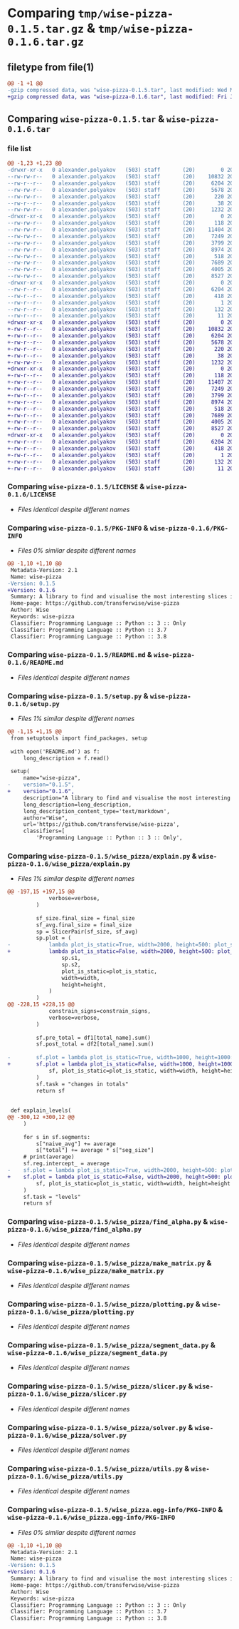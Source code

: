 # Comparing `tmp/wise-pizza-0.1.5.tar.gz` & `tmp/wise-pizza-0.1.6.tar.gz`

## filetype from file(1)

```diff
@@ -1 +1 @@
-gzip compressed data, was "wise-pizza-0.1.5.tar", last modified: Wed May 24 22:44:07 2023, max compression
+gzip compressed data, was "wise-pizza-0.1.6.tar", last modified: Fri Jun 16 14:51:16 2023, max compression
```

## Comparing `wise-pizza-0.1.5.tar` & `wise-pizza-0.1.6.tar`

### file list

```diff
@@ -1,23 +1,23 @@
-drwxr-xr-x   0 alexander.polyakov   (503) staff       (20)        0 2023-05-24 22:44:07.935153 wise-pizza-0.1.5/
--rw-rw-r--   0 alexander.polyakov   (503) staff       (20)    10832 2023-05-24 22:38:33.000000 wise-pizza-0.1.5/LICENSE
--rw-r--r--   0 alexander.polyakov   (503) staff       (20)     6204 2023-05-24 22:44:07.934251 wise-pizza-0.1.5/PKG-INFO
--rw-rw-r--   0 alexander.polyakov   (503) staff       (20)     5678 2023-05-24 22:38:33.000000 wise-pizza-0.1.5/README.md
--rw-rw-r--   0 alexander.polyakov   (503) staff       (20)      220 2023-05-24 22:38:33.000000 wise-pizza-0.1.5/pyproject.toml
--rw-r--r--   0 alexander.polyakov   (503) staff       (20)       38 2023-05-24 22:44:07.935428 wise-pizza-0.1.5/setup.cfg
--rw-rw-r--   0 alexander.polyakov   (503) staff       (20)     1232 2023-05-24 22:43:01.000000 wise-pizza-0.1.5/setup.py
-drwxr-xr-x   0 alexander.polyakov   (503) staff       (20)        0 2023-05-24 22:44:07.918951 wise-pizza-0.1.5/wise_pizza/
--rw-rw-r--   0 alexander.polyakov   (503) staff       (20)      118 2023-05-24 22:38:33.000000 wise-pizza-0.1.5/wise_pizza/__init__.py
--rw-rw-r--   0 alexander.polyakov   (503) staff       (20)    11404 2023-05-24 22:38:33.000000 wise-pizza-0.1.5/wise_pizza/explain.py
--rw-rw-r--   0 alexander.polyakov   (503) staff       (20)     7249 2023-05-24 22:38:33.000000 wise-pizza-0.1.5/wise_pizza/find_alpha.py
--rw-rw-r--   0 alexander.polyakov   (503) staff       (20)     3799 2023-05-24 22:38:33.000000 wise-pizza-0.1.5/wise_pizza/make_matrix.py
--rw-rw-r--   0 alexander.polyakov   (503) staff       (20)     8974 2023-05-24 22:38:33.000000 wise-pizza-0.1.5/wise_pizza/plotting.py
--rw-rw-r--   0 alexander.polyakov   (503) staff       (20)      518 2023-05-24 22:38:33.000000 wise-pizza-0.1.5/wise_pizza/segment_data.py
--rw-rw-r--   0 alexander.polyakov   (503) staff       (20)     7689 2023-05-24 22:38:33.000000 wise-pizza-0.1.5/wise_pizza/slicer.py
--rw-rw-r--   0 alexander.polyakov   (503) staff       (20)     4005 2023-05-24 22:38:33.000000 wise-pizza-0.1.5/wise_pizza/solver.py
--rw-rw-r--   0 alexander.polyakov   (503) staff       (20)     8527 2023-05-24 22:38:33.000000 wise-pizza-0.1.5/wise_pizza/utils.py
-drwxr-xr-x   0 alexander.polyakov   (503) staff       (20)        0 2023-05-24 22:44:07.932758 wise-pizza-0.1.5/wise_pizza.egg-info/
--rw-r--r--   0 alexander.polyakov   (503) staff       (20)     6204 2023-05-24 22:44:07.000000 wise-pizza-0.1.5/wise_pizza.egg-info/PKG-INFO
--rw-r--r--   0 alexander.polyakov   (503) staff       (20)      418 2023-05-24 22:44:07.000000 wise-pizza-0.1.5/wise_pizza.egg-info/SOURCES.txt
--rw-r--r--   0 alexander.polyakov   (503) staff       (20)        1 2023-05-24 22:44:07.000000 wise-pizza-0.1.5/wise_pizza.egg-info/dependency_links.txt
--rw-r--r--   0 alexander.polyakov   (503) staff       (20)      132 2023-05-24 22:44:07.000000 wise-pizza-0.1.5/wise_pizza.egg-info/requires.txt
--rw-r--r--   0 alexander.polyakov   (503) staff       (20)       11 2023-05-24 22:44:07.000000 wise-pizza-0.1.5/wise_pizza.egg-info/top_level.txt
+drwxr-xr-x   0 alexander.polyakov   (503) staff       (20)        0 2023-06-16 14:51:16.029416 wise-pizza-0.1.6/
+-rw-r--r--   0 alexander.polyakov   (503) staff       (20)    10832 2023-06-16 13:55:29.000000 wise-pizza-0.1.6/LICENSE
+-rw-r--r--   0 alexander.polyakov   (503) staff       (20)     6204 2023-06-16 14:51:16.028910 wise-pizza-0.1.6/PKG-INFO
+-rw-r--r--   0 alexander.polyakov   (503) staff       (20)     5678 2023-06-16 13:55:29.000000 wise-pizza-0.1.6/README.md
+-rw-r--r--   0 alexander.polyakov   (503) staff       (20)      220 2023-06-16 13:55:29.000000 wise-pizza-0.1.6/pyproject.toml
+-rw-r--r--   0 alexander.polyakov   (503) staff       (20)       38 2023-06-16 14:51:16.029573 wise-pizza-0.1.6/setup.cfg
+-rw-rw-r--   0 alexander.polyakov   (503) staff       (20)     1232 2023-06-16 14:50:01.000000 wise-pizza-0.1.6/setup.py
+drwxr-xr-x   0 alexander.polyakov   (503) staff       (20)        0 2023-06-16 14:51:16.024210 wise-pizza-0.1.6/wise_pizza/
+-rw-r--r--   0 alexander.polyakov   (503) staff       (20)      118 2023-06-16 13:55:29.000000 wise-pizza-0.1.6/wise_pizza/__init__.py
+-rw-r--r--   0 alexander.polyakov   (503) staff       (20)    11407 2023-06-16 14:01:51.000000 wise-pizza-0.1.6/wise_pizza/explain.py
+-rw-r--r--   0 alexander.polyakov   (503) staff       (20)     7249 2023-06-16 13:55:29.000000 wise-pizza-0.1.6/wise_pizza/find_alpha.py
+-rw-r--r--   0 alexander.polyakov   (503) staff       (20)     3799 2023-06-16 13:55:29.000000 wise-pizza-0.1.6/wise_pizza/make_matrix.py
+-rw-r--r--   0 alexander.polyakov   (503) staff       (20)     8974 2023-06-16 13:55:29.000000 wise-pizza-0.1.6/wise_pizza/plotting.py
+-rw-r--r--   0 alexander.polyakov   (503) staff       (20)      518 2023-06-16 13:55:29.000000 wise-pizza-0.1.6/wise_pizza/segment_data.py
+-rw-r--r--   0 alexander.polyakov   (503) staff       (20)     7689 2023-06-16 13:55:29.000000 wise-pizza-0.1.6/wise_pizza/slicer.py
+-rw-r--r--   0 alexander.polyakov   (503) staff       (20)     4005 2023-06-16 13:55:29.000000 wise-pizza-0.1.6/wise_pizza/solver.py
+-rw-r--r--   0 alexander.polyakov   (503) staff       (20)     8527 2023-06-16 13:55:29.000000 wise-pizza-0.1.6/wise_pizza/utils.py
+drwxr-xr-x   0 alexander.polyakov   (503) staff       (20)        0 2023-06-16 14:51:16.028144 wise-pizza-0.1.6/wise_pizza.egg-info/
+-rw-r--r--   0 alexander.polyakov   (503) staff       (20)     6204 2023-06-16 14:51:15.000000 wise-pizza-0.1.6/wise_pizza.egg-info/PKG-INFO
+-rw-r--r--   0 alexander.polyakov   (503) staff       (20)      418 2023-06-16 14:51:15.000000 wise-pizza-0.1.6/wise_pizza.egg-info/SOURCES.txt
+-rw-r--r--   0 alexander.polyakov   (503) staff       (20)        1 2023-06-16 14:51:15.000000 wise-pizza-0.1.6/wise_pizza.egg-info/dependency_links.txt
+-rw-r--r--   0 alexander.polyakov   (503) staff       (20)      132 2023-06-16 14:51:15.000000 wise-pizza-0.1.6/wise_pizza.egg-info/requires.txt
+-rw-r--r--   0 alexander.polyakov   (503) staff       (20)       11 2023-06-16 14:51:15.000000 wise-pizza-0.1.6/wise_pizza.egg-info/top_level.txt
```

### Comparing `wise-pizza-0.1.5/LICENSE` & `wise-pizza-0.1.6/LICENSE`

 * *Files identical despite different names*

### Comparing `wise-pizza-0.1.5/PKG-INFO` & `wise-pizza-0.1.6/PKG-INFO`

 * *Files 0% similar despite different names*

```diff
@@ -1,10 +1,10 @@
 Metadata-Version: 2.1
 Name: wise-pizza
-Version: 0.1.5
+Version: 0.1.6
 Summary: A library to find and visualise the most interesting slices in multidimensional data
 Home-page: https://github.com/transferwise/wise-pizza
 Author: Wise
 Keywords: wise-pizza
 Classifier: Programming Language :: Python :: 3 :: Only
 Classifier: Programming Language :: Python :: 3.7
 Classifier: Programming Language :: Python :: 3.8
```

### Comparing `wise-pizza-0.1.5/README.md` & `wise-pizza-0.1.6/README.md`

 * *Files identical despite different names*

### Comparing `wise-pizza-0.1.5/setup.py` & `wise-pizza-0.1.6/setup.py`

 * *Files 1% similar despite different names*

```diff
@@ -1,15 +1,15 @@
 from setuptools import find_packages, setup
 
 with open('README.md') as f:
     long_description = f.read()
 
 setup(
     name="wise-pizza",
-    version="0.1.5",
+    version="0.1.6",
     description="A library to find and visualise the most interesting slices in multidimensional data",
     long_description=long_description,
     long_description_content_type='text/markdown',
     author="Wise",
     url='https://github.com/transferwise/wise-pizza',
     classifiers=[
         'Programming Language :: Python :: 3 :: Only',
```

### Comparing `wise-pizza-0.1.5/wise_pizza/explain.py` & `wise-pizza-0.1.6/wise_pizza/explain.py`

 * *Files 1% similar despite different names*

```diff
@@ -197,15 +197,15 @@
             verbose=verbose,
         )
 
         sf_size.final_size = final_size
         sf_avg.final_size = final_size
         sp = SlicerPair(sf_size, sf_avg)
         sp.plot = (
-            lambda plot_is_static=True, width=2000, height=500: plot_split_segments(
+            lambda plot_is_static=False, width=2000, height=500: plot_split_segments(
                 sp.s1,
                 sp.s2,
                 plot_is_static=plot_is_static,
                 width=width,
                 height=height,
             )
         )
@@ -228,15 +228,15 @@
             constrain_signs=constrain_signs,
             verbose=verbose,
         )
 
         sf.pre_total = df1[total_name].sum()
         sf.post_total = df2[total_name].sum()
 
-        sf.plot = lambda plot_is_static=True, width=1000, height=1000: plot_waterfall(
+        sf.plot = lambda plot_is_static=False, width=1000, height=1000: plot_waterfall(
             sf, plot_is_static=plot_is_static, width=width, height=height
         )
         sf.task = "changes in totals"
         return sf
 
 
 def explain_levels(
@@ -300,12 +300,12 @@
     )
 
     for s in sf.segments:
         s["naive_avg"] += average
         s["total"] += average * s["seg_size"]
     # print(average)
     sf.reg.intercept_ = average
-    sf.plot = lambda plot_is_static=True, width=2000, height=500: plot_segments(
+    sf.plot = lambda plot_is_static=False, width=2000, height=500: plot_segments(
         sf, plot_is_static=plot_is_static, width=width, height=height
     )
     sf.task = "levels"
     return sf
```

### Comparing `wise-pizza-0.1.5/wise_pizza/find_alpha.py` & `wise-pizza-0.1.6/wise_pizza/find_alpha.py`

 * *Files identical despite different names*

### Comparing `wise-pizza-0.1.5/wise_pizza/make_matrix.py` & `wise-pizza-0.1.6/wise_pizza/make_matrix.py`

 * *Files identical despite different names*

### Comparing `wise-pizza-0.1.5/wise_pizza/plotting.py` & `wise-pizza-0.1.6/wise_pizza/plotting.py`

 * *Files identical despite different names*

### Comparing `wise-pizza-0.1.5/wise_pizza/segment_data.py` & `wise-pizza-0.1.6/wise_pizza/segment_data.py`

 * *Files identical despite different names*

### Comparing `wise-pizza-0.1.5/wise_pizza/slicer.py` & `wise-pizza-0.1.6/wise_pizza/slicer.py`

 * *Files identical despite different names*

### Comparing `wise-pizza-0.1.5/wise_pizza/solver.py` & `wise-pizza-0.1.6/wise_pizza/solver.py`

 * *Files identical despite different names*

### Comparing `wise-pizza-0.1.5/wise_pizza/utils.py` & `wise-pizza-0.1.6/wise_pizza/utils.py`

 * *Files identical despite different names*

### Comparing `wise-pizza-0.1.5/wise_pizza.egg-info/PKG-INFO` & `wise-pizza-0.1.6/wise_pizza.egg-info/PKG-INFO`

 * *Files 0% similar despite different names*

```diff
@@ -1,10 +1,10 @@
 Metadata-Version: 2.1
 Name: wise-pizza
-Version: 0.1.5
+Version: 0.1.6
 Summary: A library to find and visualise the most interesting slices in multidimensional data
 Home-page: https://github.com/transferwise/wise-pizza
 Author: Wise
 Keywords: wise-pizza
 Classifier: Programming Language :: Python :: 3 :: Only
 Classifier: Programming Language :: Python :: 3.7
 Classifier: Programming Language :: Python :: 3.8
```

